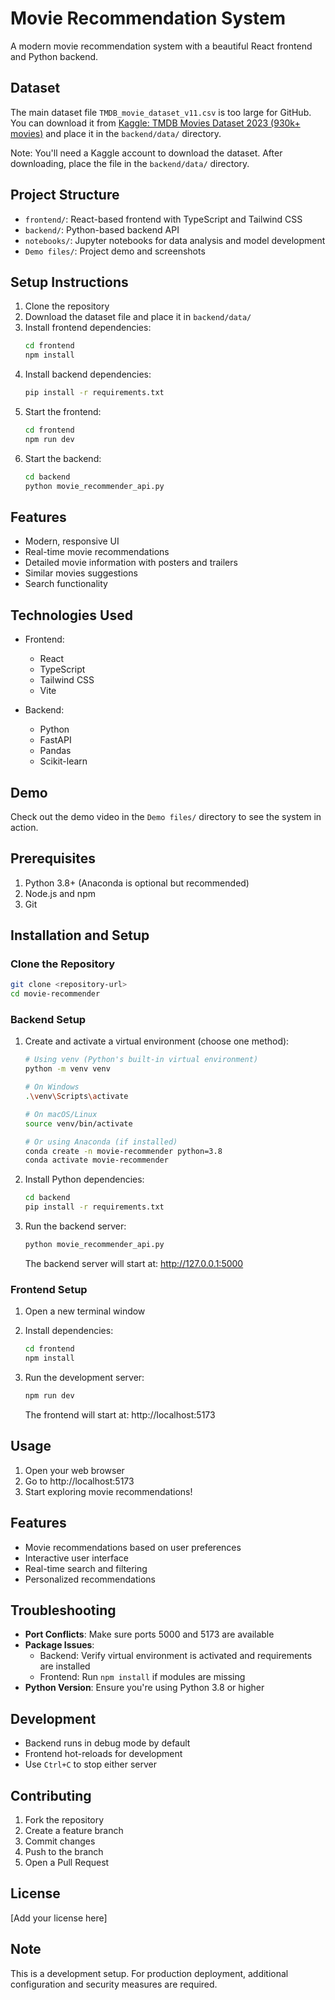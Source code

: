 # Movie Recommendation System

A modern movie recommendation system with a beautiful React frontend and Python backend.

## Dataset

The main dataset file `TMDB_movie_dataset_v11.csv` is too large for GitHub. You can download it from [Kaggle: TMDB Movies Dataset 2023 (930k+ movies)](https://www.kaggle.com/datasets/asaniczka/tmdb-movies-dataset-2023-930k-movies) and place it in the `backend/data/` directory.

Note: You'll need a Kaggle account to download the dataset. After downloading, place the file in the `backend/data/` directory.

## Project Structure

- `frontend/`: React-based frontend with TypeScript and Tailwind CSS
- `backend/`: Python-based backend API
- `notebooks/`: Jupyter notebooks for data analysis and model development
- `Demo files/`: Project demo and screenshots

## Setup Instructions

1. Clone the repository
2. Download the dataset file and place it in `backend/data/`
3. Install frontend dependencies:
   ```bash
   cd frontend
   npm install
   ```
4. Install backend dependencies:
   ```bash
   pip install -r requirements.txt
   ```
5. Start the frontend:
   ```bash
   cd frontend
   npm run dev
   ```
6. Start the backend:
   ```bash
   cd backend
   python movie_recommender_api.py
   ```

## Features

- Modern, responsive UI
- Real-time movie recommendations
- Detailed movie information with posters and trailers
- Similar movies suggestions
- Search functionality

## Technologies Used

- Frontend:
  - React
  - TypeScript
  - Tailwind CSS
  - Vite

- Backend:
  - Python
  - FastAPI
  - Pandas
  - Scikit-learn

## Demo

Check out the demo video in the `Demo files/` directory to see the system in action.

## Prerequisites
1. Python 3.8+ (Anaconda is optional but recommended)
2. Node.js and npm
3. Git

## Installation and Setup

### Clone the Repository
```bash
git clone <repository-url>
cd movie-recommender
```

### Backend Setup
1. Create and activate a virtual environment (choose one method):
   ```bash
   # Using venv (Python's built-in virtual environment)
   python -m venv venv
   
   # On Windows
   .\venv\Scripts\activate
   
   # On macOS/Linux
   source venv/bin/activate

   # Or using Anaconda (if installed)
   conda create -n movie-recommender python=3.8
   conda activate movie-recommender
   ```

2. Install Python dependencies:
   ```bash
   cd backend
   pip install -r requirements.txt
   ```

3. Run the backend server:
   ```bash
   python movie_recommender_api.py
   ```
   The backend server will start at: http://127.0.0.1:5000

### Frontend Setup
1. Open a new terminal window
2. Install dependencies:
   ```bash
   cd frontend
   npm install
   ```

3. Run the development server:
   ```bash
   npm run dev
   ```
   The frontend will start at: http://localhost:5173

## Usage
1. Open your web browser
2. Go to http://localhost:5173
3. Start exploring movie recommendations!

## Features
- Movie recommendations based on user preferences
- Interactive user interface
- Real-time search and filtering
- Personalized recommendations

## Troubleshooting
- **Port Conflicts**: Make sure ports 5000 and 5173 are available
- **Package Issues**: 
  - Backend: Verify virtual environment is activated and requirements are installed
  - Frontend: Run `npm install` if modules are missing
- **Python Version**: Ensure you're using Python 3.8 or higher

## Development
- Backend runs in debug mode by default
- Frontend hot-reloads for development
- Use `Ctrl+C` to stop either server

## Contributing
1. Fork the repository
2. Create a feature branch
3. Commit changes
4. Push to the branch
5. Open a Pull Request

## License
[Add your license here]

## Note
This is a development setup. For production deployment, additional configuration and security measures are required. 